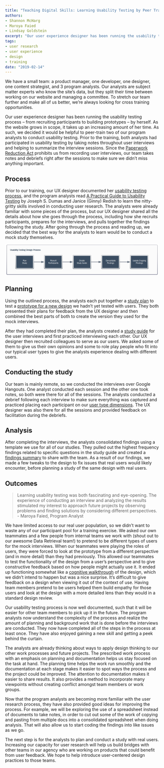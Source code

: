 ```yaml
---
title: "Teaching Digital Skills: Learning Usability Testing by Peer Training"
authors:
- Shannon McHarg
- Maroya Faied
- Lindsay Goldstein
excerpt: "Our user experience designer has been running the usability testing process from recruiting participants to building prototypes – by herself. We decided it would be helpful to peer-train two of our program analysts to conduct usability testing. In this post, we share the training process and what we learned."
tags:
- user research
- user experience
- design
- training
date: "2019-02-14"
---
```


We have a small team: a product manager, one developer, one designer, one content strategist, and 3 program analysts. Our analysts are subject matter experts who know the site’s data, but they split their time between working on our website and managing a committee. To stretch our team further and make all of us better, we’re always looking for cross training opportunities.

Our user experience designer has been running the usability testing process – from recruiting participants to building prototypes – by herself. As the website grows in scope, it takes up an increasing amount of her time. As such, we decided it would be helpful to peer-train two of our program analysts to conduct usability testing. Prior to the training, both analysts had participated in usability testing by taking notes throughout user interviews and helping to summarize the interview sessions. Since the [Paperwork Reduction Act](https://github.com/ONRR/doi-extractives-data/wiki/What-you-need-to-know-about-doing-design-and-research-in-the-federal-government) prohibits us from recording user interviews, our team takes notes and debriefs right after the sessions to make sure we didn’t miss anything important.

## Process

Prior to our training, our UX designer documented her [usability testing process](https://github.com/ONRR/doi-extractives-data/wiki/Usability-Testing-Process), and the program analysts read [A Practical Guide to Usability Testing](http://redish.net/books/item/44-a-practical-guide-to-usability-testing) by Joseph S. Dumas and Janice (Ginny) Redish to learn the nitty-gritty skills involved in conducting user research. The analysts were already familiar with some pieces of the process, but our UX designer shared all the details about how she goes through the process, including how she recruits participants, prepares for the interviews, and pulls together the findings following the study. After going through the process and reading up, we decided that the best way for the analysts to learn would be to conduct a mock study themselves.

![Diagram of the usability testing process that includes these steps: plan study, recruit participants, create study guide, consolidate findings, and update ongoing findings](./training-chart.png)

## Planning

Using the outlined process, the analysts each put together a [study plan](https://github.com/ONRR/doi-extractives-data/blob/research/research/training-study/training_study_plan_and_guide.md) to test a [prototype for a new design](https://4cawh1.axshare.com/#g=1&p=yearly) we hadn’t yet tested with users. They both presented their plans for feedback from the UX designer and then combined the best parts of both to create the version they used for the mock interviews.

After they had completed their plan, the analysts created a [study guide](https://github.com/ONRR/doi-extractives-data/blob/research/research/training-study/training_study_plan_and_guide.md) for the user interviews and first practiced interviewing each other. Our UX designer then recruited colleagues to serve as our users. We asked some of them to give us their own opinions and some to role play people who fit into our typical user types to give the analysts experience dealing with different users.

## Conducting the study

Our team is mainly remote, so we conducted the interviews over Google Hangouts. One analyst conducted each session and the other one took notes, so both were there for all of the sessions. The analysts conducted a debrief following each interview to make sure everything was captured and practiced placing each participant on our [user type dimensions](https://github.com/ONRR/doi-extractives-data/blob/research/research/00_UserTypes/00_UserTypes.md). The UX designer was also there for all the sessions and provided feedback on facilitation during the debriefs.

## Analysis

After completing the interviews, the analysts consolidated findings using a template we use for all of our studies. They pulled out the highest frequency findings related to specific questions in the study guide and created a [findings summary](https://github.com/ONRR/doi-extractives-data/blob/research/research/training-study/training_study_results.md) to share with the team. As a result of our findings, we made a few tweaks to the design to fix issues that real users would likely encounter, before planning a study of the same design with real users.

## Outcomes

> Learning usability testing was both fascinating and eye-opening. The experience of conducting an interview and analyzing the results stimulated my interest to approach future projects by observing problems and finding solutions by considering different perspectives. - Maroya Faied, Program Analyst

We have limited access to our real user population, so we didn’t want to waste any of our participant pool for a training exercise. We asked our own teammates and a few people from internal teams we work with (shout out to our awesome Data Retrieval team!) to pretend to be different types of users for the mock interviews. When our teammates were playing the roles of users, they were forced to look at the prototype from a different perspective (and in more detail) than they had previously. This allowed our teammates to test the functionality of the design from a user’s perspective and to give constructive feedback based on how people might actually use it. It ended up functioning somewhat like a [cognitive walkthrough](https://www.usabilitybok.org/cognitive-walkthrough) of the design, which we didn’t intend to happen but was a nice surprise. It’s difficult to give feedback on a design when viewing it out of the context of use. Having team members pretend to be users helped them build empathy for those users and look at the design with a more detailed lens than they would in a standard design review.

Our usability testing process is now well documented, such that it will be easier for other team members to pick up it in the future. The program analysts now understand the complexity of the process and realize the amount of planning and background work that is done before the interviews are conducted. They now have completed all of the steps in the process at least once. They have also enjoyed gaining a new skill and getting a peek behind the curtain.

The analysts are already thinking about ways to apply design thinking to our other work processes and future projects. The prescribed work process with an emphasis on planning and documentation helps us stay focused on the task at hand. The planning time helps the work run smoothly and the documentation at each stage makes it easier to spot ways the process and the project could be improved. The attention to documentation makes it easier to share results. It also provides a method to incorporate many viewpoints without creating conflict amongst team members or work groups.

Now that the program analysts are becoming more familiar with the user research process, they have also provided good ideas for improving the process. For example, we will be exploring the use of a spreadsheet instead of documents to take notes, in order to cut out some of the work of copying and pasting from multiple docs into a consolidated spreadsheet when doing analysis. That will also allow us to start coding the findings into like issues as we go.

The next step is for the analysts to plan and conduct a study with real users. Increasing our capacity for user research will help us build bridges with other teams in our agency who are working on products that could benefit from user feedback. We hope to help introduce user-centered design practices to those teams.
